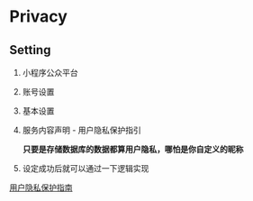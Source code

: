 # Privacy

## Setting

1. 小程序公众平台
2. 账号设置
3. 基本设置
4. 服务内容声明 - 用户隐私保护指引

   **只要是存储数据库的数据都算用户隐私，哪怕是你自定义的昵称**

5. 设定成功后就可以通过一下逻辑实现

[用户隐私保护指南](https://developers.weixin.qq.com/miniprogram/dev/framework/user-privacy/)
